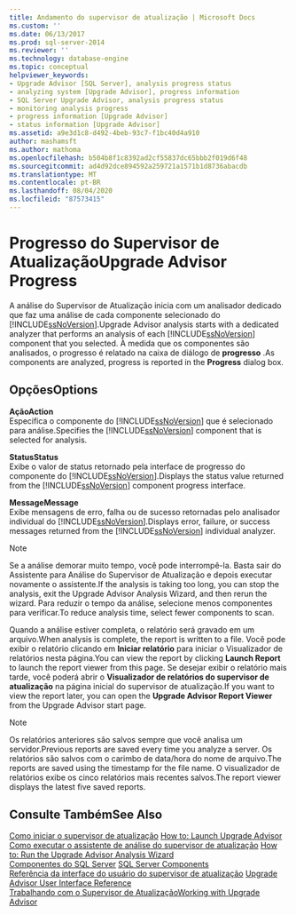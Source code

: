 ```yaml
---
title: Andamento do supervisor de atualização | Microsoft Docs
ms.custom: ''
ms.date: 06/13/2017
ms.prod: sql-server-2014
ms.reviewer: ''
ms.technology: database-engine
ms.topic: conceptual
helpviewer_keywords:
- Upgrade Advisor [SQL Server], analysis progress status
- analyzing system [Upgrade Advisor], progress information
- SQL Server Upgrade Advisor, analysis progress status
- monitoring analysis progress
- progress information [Upgrade Advisor]
- status information [Upgrade Advisor]
ms.assetid: a9e3d1c8-d492-4beb-93c7-f1bc40d4a910
author: mashamsft
ms.author: mathoma
ms.openlocfilehash: b504b8f1c8392ad2cf55837dc65bbb2f019d6f48
ms.sourcegitcommit: ad4d92dce894592a259721a1571b1d8736abacdb
ms.translationtype: MT
ms.contentlocale: pt-BR
ms.lasthandoff: 08/04/2020
ms.locfileid: "87573415"
---
```

# <a name="upgrade-advisor-progress"></a><span data-ttu-id="6e820-102">Progresso do Supervisor de Atualização</span><span class="sxs-lookup"><span data-stu-id="6e820-102">Upgrade Advisor Progress</span></span>
  <span data-ttu-id="6e820-103">A análise do Supervisor de Atualização inicia com um analisador dedicado que faz uma análise de cada componente selecionado do [!INCLUDE[ssNoVersion](../../includes/ssnoversion-md.md)].</span><span class="sxs-lookup"><span data-stu-id="6e820-103">Upgrade Advisor analysis starts with a dedicated analyzer that performs an analysis of each [!INCLUDE[ssNoVersion](../../includes/ssnoversion-md.md)] component that you selected.</span></span> <span data-ttu-id="6e820-104">À medida que os componentes são analisados, o progresso é relatado na caixa de diálogo de **progresso** .</span><span class="sxs-lookup"><span data-stu-id="6e820-104">As components are analyzed, progress is reported in the **Progress** dialog box.</span></span>  
  
## <a name="options"></a><span data-ttu-id="6e820-105">Opções</span><span class="sxs-lookup"><span data-stu-id="6e820-105">Options</span></span>  
 <span data-ttu-id="6e820-106">**Ação**</span><span class="sxs-lookup"><span data-stu-id="6e820-106">**Action**</span></span>  
 <span data-ttu-id="6e820-107">Especifica o componente do [!INCLUDE[ssNoVersion](../../includes/ssnoversion-md.md)] que é selecionado para análise.</span><span class="sxs-lookup"><span data-stu-id="6e820-107">Specifies the [!INCLUDE[ssNoVersion](../../includes/ssnoversion-md.md)] component that is selected for analysis.</span></span>  
  
 <span data-ttu-id="6e820-108">**Status**</span><span class="sxs-lookup"><span data-stu-id="6e820-108">**Status**</span></span>  
 <span data-ttu-id="6e820-109">Exibe o valor de status retornado pela interface de progresso do componente do [!INCLUDE[ssNoVersion](../../includes/ssnoversion-md.md)].</span><span class="sxs-lookup"><span data-stu-id="6e820-109">Displays the status value returned from the [!INCLUDE[ssNoVersion](../../includes/ssnoversion-md.md)] component progress interface.</span></span>  
  
 <span data-ttu-id="6e820-110">**Message**</span><span class="sxs-lookup"><span data-stu-id="6e820-110">**Message**</span></span>  
 <span data-ttu-id="6e820-111">Exibe mensagens de erro, falha ou de sucesso retornadas pelo analisador individual do [!INCLUDE[ssNoVersion](../../includes/ssnoversion-md.md)].</span><span class="sxs-lookup"><span data-stu-id="6e820-111">Displays error, failure, or success messages returned from the [!INCLUDE[ssNoVersion](../../includes/ssnoversion-md.md)] individual analyzer.</span></span>  
  
> [!NOTE]  
>  <span data-ttu-id="6e820-112">Se a análise demorar muito tempo, você pode interrompê-la. Basta sair do Assistente para Análise do Supervisor de Atualização e depois executar novamente o assistente.</span><span class="sxs-lookup"><span data-stu-id="6e820-112">If the analysis is taking too long, you can stop the analysis, exit the Upgrade Advisor Analysis Wizard, and then rerun the wizard.</span></span> <span data-ttu-id="6e820-113">Para reduzir o tempo da análise, selecione menos componentes para verificar.</span><span class="sxs-lookup"><span data-stu-id="6e820-113">To reduce analysis time, select fewer components to scan.</span></span>  
  
 <span data-ttu-id="6e820-114">Quando a análise estiver completa, o relatório será gravado em um arquivo.</span><span class="sxs-lookup"><span data-stu-id="6e820-114">When analysis is complete, the report is written to a file.</span></span> <span data-ttu-id="6e820-115">Você pode exibir o relatório clicando em **Iniciar relatório** para iniciar o Visualizador de relatórios nesta página.</span><span class="sxs-lookup"><span data-stu-id="6e820-115">You can view the report by clicking **Launch Report** to launch the report viewer from this page.</span></span> <span data-ttu-id="6e820-116">Se desejar exibir o relatório mais tarde, você poderá abrir o **Visualizador de relatórios do supervisor de atualização** na página inicial do supervisor de atualização.</span><span class="sxs-lookup"><span data-stu-id="6e820-116">If you want to view the report later, you can open the **Upgrade Advisor Report Viewer** from the Upgrade Advisor start page.</span></span>  
  
> [!NOTE]  
>  <span data-ttu-id="6e820-117">Os relatórios anteriores são salvos sempre que você analisa um servidor.</span><span class="sxs-lookup"><span data-stu-id="6e820-117">Previous reports are saved every time you analyze a server.</span></span> <span data-ttu-id="6e820-118">Os relatórios são salvos com o carimbo de data/hora do nome de arquivo.</span><span class="sxs-lookup"><span data-stu-id="6e820-118">The reports are saved using the timestamp for the file name.</span></span> <span data-ttu-id="6e820-119">O visualizador de relatórios exibe os cinco relatórios mais recentes salvos.</span><span class="sxs-lookup"><span data-stu-id="6e820-119">The report viewer displays the latest five saved reports.</span></span>  
  
## <a name="see-also"></a><span data-ttu-id="6e820-120">Consulte Também</span><span class="sxs-lookup"><span data-stu-id="6e820-120">See Also</span></span>  
 <span data-ttu-id="6e820-121">[Como iniciar o supervisor de atualização](../../../2014/sql-server/install/how-to-launch-upgrade-advisor.md) </span><span class="sxs-lookup"><span data-stu-id="6e820-121">[How to: Launch Upgrade Advisor](../../../2014/sql-server/install/how-to-launch-upgrade-advisor.md) </span></span>  
 <span data-ttu-id="6e820-122">[Como executar o assistente de análise do supervisor de atualização](../../../2014/sql-server/install/how-to-run-the-upgrade-advisor-analysis-wizard.md) </span><span class="sxs-lookup"><span data-stu-id="6e820-122">[How to: Run the Upgrade Advisor Analysis Wizard](../../../2014/sql-server/install/how-to-run-the-upgrade-advisor-analysis-wizard.md) </span></span>  
 <span data-ttu-id="6e820-123">[Componentes do SQL Server](../../../2014/sql-server/install/sql-server-components.md) </span><span class="sxs-lookup"><span data-stu-id="6e820-123">[SQL Server Components](../../../2014/sql-server/install/sql-server-components.md) </span></span>  
 <span data-ttu-id="6e820-124">[Referência da interface do usuário do supervisor de atualização](../../../2014/sql-server/install/upgrade-advisor-user-interface-reference.md) </span><span class="sxs-lookup"><span data-stu-id="6e820-124">[Upgrade Advisor User Interface Reference](../../../2014/sql-server/install/upgrade-advisor-user-interface-reference.md) </span></span>  
 [<span data-ttu-id="6e820-125">Trabalhando com o Supervisor de Atualização</span><span class="sxs-lookup"><span data-stu-id="6e820-125">Working with Upgrade Advisor</span></span>](../../../2014/sql-server/install/working-with-upgrade-advisor.md)  
  
  

